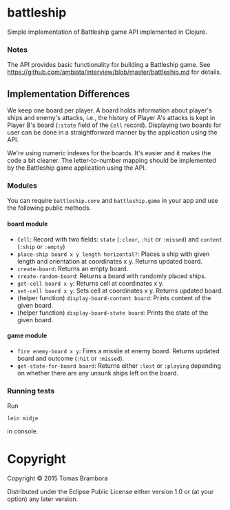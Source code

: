 # battleship

Simple implementation of Battleship game API implemented in Clojure.

### Notes
The API provides basic functionality for building a Battleship game. See
https://github.com/ambiata/interview/blob/master/battleship.md for details.


## Implementation Differences
We keep one board per player. A board holds information about player's ships
and enemy's attacks, i.e., the history of Player A's attacks is kept in Player
B's board (`:state` field of the `Cell` record). Displaying two boards for user
can be done in a straightforward manner by the application using the API.

We're using numeric indexes for the boards. It's easier and it makes the code
a bit cleaner. The letter-to-number mapping should be implemented by the Battleship
game application using the API.

### Modules

You can require `battleship.core` and `battleship.game` in your app and use the
following public methods.

#### board module
 * `Cell`: Record with two fields: `state` (`:clear`, `:hit` or `:missed`)
   and `content` (`:ship` or `:empty`)
 * `place-ship board x y length horizontal?`: Places a ship with given length and
   orientation at coordinates x y. Returns updated board.
 * `create-board`: Returns an empty board.
 * `create-random-board`: Returns a board with randomly placed ships.
 * `get-cell board x y`: Returns cell at coordinates x y.
 * `set-cell board x y`: Sets cell at coordinates x y. Returns updated board.
 * (helper function) `display-board-content board`: Prints content of the given board.
 * (helper function) `display-board-state board`: Prints the state of the given board.

#### game module
 * `fire enemy-board x y`: Fires a missile at enemy board. Returns updated board and
   outcome (`:hit` or `:missed`).
 * `get-state-for-board board`: Returns either `:lost` or `:playing` depending
   on whether there are any unsunk ships left on the board.

### Running tests
Run 
```shell
lein midje
```
in console.


# Copyright
Copyright © 2015 Tomas Brambora

Distributed under the Eclipse Public License either version 1.0 or (at
your option) any later version.
